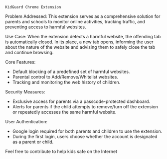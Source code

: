 `KidGuard Chrome Extension`

Problem Addressed:
This extension serves as a comprehensive solution for parents and schools to monitor online activities, tracking traffic, and preventing access to harmful websites.

Use Case:
When the extension detects a harmful website, the offending tab is automatically closed. In its place, a new tab opens, informing the user about the nature of the website and advising them to safely close the tab and continue browsing.

Core Features:
- Default blocking of a predefined set of harmful websites.
- Parental control to Add/Remove/Whitelist websites.
- Tracking and monitoring the web history of children.

Security Measures:
- Exclusive access for parents via a passcode-protected dashboard.
- Alerts for parents if the child attempts to remove/turn off the extension or repeatedly accesses the same harmful website.

User Authentication:
- Google login required for both parents and children to use the extension.
- During the first login, users choose whether the account is designated as a parent or child.

Feel free to contribute to help kids safe on the Internet
